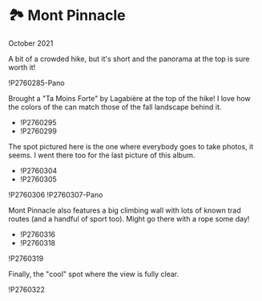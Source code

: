 # 🏞 Mont Pinnacle
October 2021

A bit of a crowded hike, but it's short and the panorama at the top is
sure worth it!

!P2760285-Pano

Brought a "Ta Moins Forte" by Lagabière at the top of the hike! I love
how the colors of the can match those of the fall landscape behind it.

<div class="slide">

* !P2760295
* !P2760299

</div>

The spot pictured here is the one where everybody goes to take photos,
it seems. I went there too for the last picture of this album.

<div class="slide inline-bottom">

* !P2760304
* !P2760305

</div>

!P2760306
!P2760307-Pano

Mont Pinnacle also features a big climbing wall with lots of known trad
routes (and a handful of sport too). Might go there with a rope some
day!

<div class="slide">

* !P2760316
* !P2760318

</div>

!P2760319

Finally, the "cool" spot where the view is fully clear.

!P2760322
